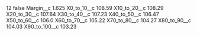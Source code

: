 <?xml version="1.0" encoding="UTF-8"?>
<CustomMetadata xmlns="http://soap.sforce.com/2006/04/metadata" xmlns:xsi="http://www.w3.org/2001/XMLSchema-instance" xmlns:xsd="http://www.w3.org/2001/XMLSchema">
    <label>12</label>
    <protected>false</protected>
    <values>
        <field>Margin__c</field>
        <value xsi:type="xsd:double">1.625</value>
    </values>
    <values>
        <field>X0_to_10__c</field>
        <value xsi:type="xsd:double">108.59</value>
    </values>
    <values>
        <field>X10_to_20__c</field>
        <value xsi:type="xsd:double">108.29</value>
    </values>
    <values>
        <field>X20_to_30__c</field>
        <value xsi:type="xsd:double">107.64</value>
    </values>
    <values>
        <field>X30_to_40__c</field>
        <value xsi:type="xsd:double">107.23</value>
    </values>
    <values>
        <field>X40_to_50__c</field>
        <value xsi:type="xsd:double">106.47</value>
    </values>
    <values>
        <field>X50_to_60__c</field>
        <value xsi:type="xsd:double">106.0</value>
    </values>
    <values>
        <field>X60_to_70__c</field>
        <value xsi:type="xsd:double">105.22</value>
    </values>
    <values>
        <field>X70_to_80__c</field>
        <value xsi:type="xsd:double">104.27</value>
    </values>
    <values>
        <field>X80_to_90__c</field>
        <value xsi:type="xsd:double">104.03</value>
    </values>
    <values>
        <field>X90_to_100__c</field>
        <value xsi:type="xsd:double">103.23</value>
    </values>
</CustomMetadata>
